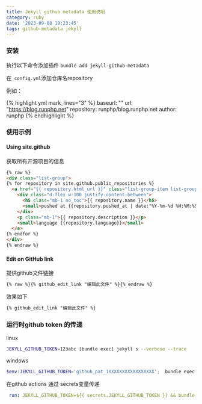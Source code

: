 ```yaml
---
title: Jekyll github metadata 使用说明
category: ruby
date: '2023-09-08 19:23:45'
tags: github-metadata jekyll
---
```


### 安装
执行以下命令添加插件
`bundle add jekyll-github-metadata`

在`_config.yml`添加仓库名repository

例如：

{% highlight yml mark_lines="3" %}
baseurl: ""
url: "https://blog.runphp.net"
repository: runphp/blog.runphp.net
author: runphp
{% endhighlight %}

###  使用示例

#### Using site.github

获取所有开源项目的信息
```html
{% raw %}
<div class="list-group">
{% for repository in site.github.public_repositories %}
  <a href="{{ repository.html_url }}" class="list-group-item list-group-item-action" aria-current="true">
    <div class="d-flex w-100 justify-content-between">
      <h5 class="mb-1 no_toc">{{ repository.name }}</h5>
      <small>pushed at {{repository.pushed_at | date:"%Y-%m-%d %H:%M:%S"}}</small>
    </div>
    <p class="mb-1">{{ repository.description }}</p>
    <small>language {{repository.language}}</small>
  </a>
{% endfor %}
</div>
{% endraw %}
```

#### Edit on GitHub link

提供github文件链接


```html
{% raw %}{% github_edit_link "编辑此文件" %}{% endraw %}
```

效果如下

```html
{% github_edit_link "编辑此文件" %}
```


### 运行时github token 的传递

linux

```sh
JEKYLL_GITHUB_TOKEN=123abc [bundle exec] jekyll s --verbose --trace
```

windows 

```powershell
$env:JEKYLL_GITHUB_TOKEN='github_pat_1XXXXXXXXXXXXXXXXX';  bundle exec jekyll s --verbose --trace
```

在github actions 通过 secrets变量传递

```yml
 run: JEKYLL_GITHUB_TOKEN=${{ secrets.JEKYLL_GITHUB_TOKEN }} && bundle exec jekyll build --verbose --trace
```